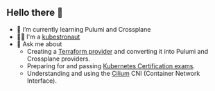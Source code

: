 ## Hello there 👋

- 🌱 I’m currently learning Pulumi and Crossplane
- 🧑‍🚀 I'm a [kubestronaut](https://www.cncf.io/training/kubestronaut/?_sft_lf-country=fr&p=joseph-ligier)
- 💬 Ask me about
  - Creating a [Terraform provider](https://medium.com/@littel.jo/cr%C3%A9er-un-provider-terraform-partie-1-6cf108c1bedc) and converting it into Pulumi and Crossplane providers.
  - Preparing for and passing [Kubernetes Certification exams](https://www.credly.com/users/joseph-ligier/badges?sort=most_popular&page=1).
  - Understanding and using the [Cilium](https://github.com/littlejo/cilium-eks-cookbook) CNI (Container Network Interface).
  
<!--
**littlejo/littlejo** is a ✨ _special_ ✨ repository because its `README.md` (this file) appears on your GitHub profile.

Here are some ideas to get you started:

- 🔭 I’m currently working on ...
- 🌱 I’m currently learning ...
- 👯 I’m looking to collaborate on ...
- 🤔 I’m looking for help with ...
- 💬 Ask me about ...
- 📫 How to reach me: ...
- 😄 Pronouns: ...
- ⚡ Fun fact: ...
-->
